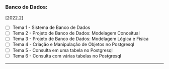 ### Banco de Dados:

[2022.2]

- [ ] Tema 1 - Sistema de Banco de Dados
- [ ] Tema 2 - Projeto de Banco de Dados: Modelagem Conceitual
- [ ] Tema 3 - Projeto de Banco de Dados: Modelagem Lógica e Fisica
- [ ] Tema 4 - Criação e Manipulação de Objetos no Postgresql
- [ ] Tema 5 - Consulta em uma tabela no Postgresql
- [ ] Tema 6 - Consulta com várias tabelas no Postgresql

---